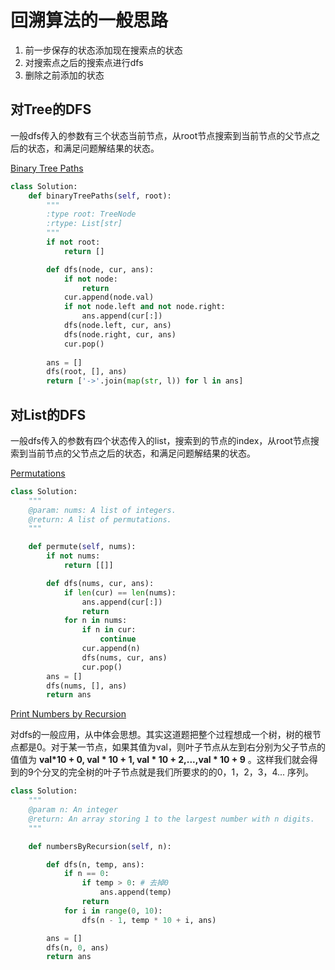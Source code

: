 # 回溯算法的一般思路



1. 前一步保存的状态添加现在搜索点的状态
2. 对搜索点之后的搜索点进行dfs
3. 删除之前添加的状态

## 对Tree的DFS

一般dfs传入的参数有三个状态当前节点，从root节点搜索到当前节点的父节点之后的状态，和满足问题解结果的状态。

[Binary Tree Paths](https://leetcode.com/problems/binary-tree-paths/)

```python
class Solution:
    def binaryTreePaths(self, root):
        """
        :type root: TreeNode
        :rtype: List[str]
        """
        if not root:
            return []

        def dfs(node, cur, ans):
            if not node:
                return
            cur.append(node.val)
            if not node.left and not node.right:
                ans.append(cur[:])
            dfs(node.left, cur, ans)
            dfs(node.right, cur, ans)
            cur.pop()
            
        ans = []
        dfs(root, [], ans)
        return ['->'.join(map(str, l)) for l in ans]
```

## 对List的DFS

一般dfs传入的参数有四个状态传入的list，搜索到的节点的index，从root节点搜索到当前节点的父节点之后的状态，和满足问题解结果的状态。

[Permutations](https://www.lintcode.com/problem/permutations/description)

```python
class Solution:
    """
    @param: nums: A list of integers.
    @return: A list of permutations.
    """

    def permute(self, nums):
        if not nums:
            return [[]]

        def dfs(nums, cur, ans):
            if len(cur) == len(nums):
                ans.append(cur[:])
                return
            for n in nums:
                if n in cur:
                    continue
                cur.append(n)
                dfs(nums, cur, ans)
                cur.pop()
        ans = []
        dfs(nums, [], ans)
        return ans
```

 [Print Numbers by Recursion](https://www.lintcode.com/problem/print-numbers-by-recursion/description)

对dfs的一般应用，从中体会思想。其实这道题把整个过程想成一个树，树的根节点都是0。对于某一节点，如果其值为val，则叶子节点从左到右分别为父子节点的值值为 **val\*10 + 0, val \* 10 + 1, val \* 10 + 2,...,val \* 10 + 9** 。这样我们就会得到的9个分叉的完全树的叶子节点就是我们所要求的的0，1，2，3，4... 序列。

```python
class Solution:
    """
    @param n: An integer
    @return: An array storing 1 to the largest number with n digits.
    """

    def numbersByRecursion(self, n):

        def dfs(n, temp, ans):
            if n == 0:
                if temp > 0: # 去掉0
                    ans.append(temp)
                return
            for i in range(0, 10):
                dfs(n - 1, temp * 10 + i, ans)

        ans = []
        dfs(n, 0, ans)
        return ans
```

